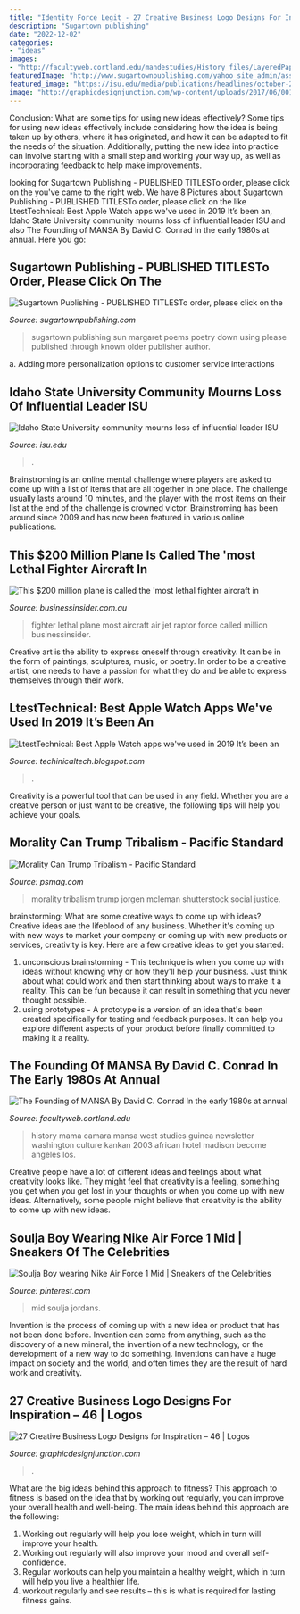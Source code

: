 ```yaml
---
title: "Identity Force Legit - 27 Creative Business Logo Designs For Inspiration – 46"
description: "Sugartown publishing"
date: "2022-12-02"
categories:
- "ideas"
images:
- "http://facultyweb.cortland.edu/mandestudies/History_files/LayeredPaper_04.jpg"
featuredImage: "http://www.sugartownpublishing.com/yahoo_site_admin/assets/images/Sun_on_the_Rind_Cover_Marketing_300.149153919_std.jpg"
featured_image: "https://isu.edu/media/publications/headlines/october-2019/KevinSatterlee-copy.jpg"
image: "http://graphicdesignjunction.com/wp-content/uploads/2017/06/0016_logo_design.jpg"
---
```



Conclusion: What are some tips for using new ideas effectively?
Some tips for using new ideas effectively include considering how the idea is being taken up by others, where it has originated, and how it can be adapted to fit the needs of the situation. Additionally, putting the new idea into practice can involve starting with a small step and working your way up, as well as incorporating feedback to help make improvements.

	

		
looking for Sugartown Publishing - PUBLISHED TITLESTo order, please click on the you've came to the right web. We have 8 Pictures about Sugartown Publishing - PUBLISHED TITLESTo order, please click on the like LtestTechnical: Best Apple Watch apps we&#039;ve used in 2019 It’s been an, Idaho State University community mourns loss of influential leader ISU and also The Founding of MANSA By David C. Conrad In the early 1980s at annual. Here you go:
		
    
## Sugartown Publishing - PUBLISHED TITLESTo Order, Please Click On The

<img loading=lazy src="http://www.sugartownpublishing.com/yahoo_site_admin/assets/images/Sun_on_the_Rind_Cover_Marketing_300.149153919_std.jpg" onerror="this.onerror=null;this.src='https://tse3.mm.bing.net/th?id=OIP.BZeFfOSK70P4NpeERtKLLAHaLG&amp;pid=15.1';" alt="Sugartown Publishing - PUBLISHED TITLESTo order, please click on the">

_Source: sugartownpublishing.com_

>sugartown publishing sun margaret poems poetry down using please published through known older publisher author. 

	

a. Adding more personalization options to customer service interactions 

    
## Idaho State University Community Mourns Loss Of Influential Leader ISU

<img loading=lazy src="https://isu.edu/media/publications/headlines/october-2019/KevinSatterlee-copy.jpg" onerror="this.onerror=null;this.src='https://tse3.mm.bing.net/th?id=OIP.W-W8ToQPrYPf36Al_aiC3AHaE8&amp;pid=15.1';" alt="Idaho State University community mourns loss of influential leader ISU">

_Source: isu.edu_

>. 

	

Brainstroming is an online mental challenge where players are asked to come up with a list of items that are all together in one place. The challenge usually lasts around 10 minutes, and the player with the most items on their list at the end of the challenge is crowned victor. Brainstroming has been around since 2009 and has now been featured in various online publications.

    
## This $200 Million Plane Is Called The &#039;most Lethal Fighter Aircraft In

<img loading=lazy src="https://static.businessinsider.com/image/55b241f5eab8eae63505baad/image.jpg" onerror="this.onerror=null;this.src='https://tse1.mm.bing.net/th?id=OIP.XQH-maIRN4ib4IBbgEt-ngHaFj&amp;pid=15.1';" alt="This $200 million plane is called the &#039;most lethal fighter aircraft in">

_Source: businessinsider.com.au_

>fighter lethal plane most aircraft air jet raptor force called million businessinsider. 

	

Creative art is the ability to express oneself through creativity. It can be in the form of paintings, sculptures, music, or poetry. In order to be a creative artist, one needs to have a passion for what they do and be able to express themselves through their work.

    
## LtestTechnical: Best Apple Watch Apps We&#039;ve Used In 2019 It’s Been An

<img loading=lazy src="https://lh5.googleusercontent.com/proxy/ySrKQaYjS9gyxh2LConac_MYYrkvyv99GhyQxVgDM9BghxFyJWdhKaaCnlq7_YRFvAjaE0W3Xm9NYb787dQylNm0D_PfdJZh3_w3sNhGYA=w1200-h630-p-k-no-nu" onerror="this.onerror=null;this.src='https://tse1.mm.bing.net/th?id=OIP.RpA6hGS32hc2VIVNEvtmXwHaEK&amp;pid=15.1';" alt="LtestTechnical: Best Apple Watch apps we&#039;ve used in 2019 It’s been an">

_Source: techinicaltech.blogspot.com_

>. 

	

Creativity is a powerful tool that can be used in any field. Whether you are a creative person or just want to be creative, the following tips will help you achieve your goals.

    
## Morality Can Trump Tribalism - Pacific Standard

<img loading=lazy src="https://psmag.com/.image/t_share/MTI3NTgyNDEwMjA3NDM0MDAy/morality-illo.jpg" onerror="this.onerror=null;this.src='https://tse2.mm.bing.net/th?id=OIP.CpIdQ2tF8VqIgjoAdMxPEAHaEw&amp;pid=15.1';" alt="Morality Can Trump Tribalism - Pacific Standard">

_Source: psmag.com_

>morality tribalism trump jorgen mcleman shutterstock social justice. 

	

brainstorming: What are some creative ways to come up with ideas?
Creative ideas are the lifeblood of any business. Whether it's coming up with new ways to market your company or coming up with new products or services, creativity is key. Here are a few creative ideas to get you started: 
1. unconscious brainstorming - This technique is when you come up with ideas without knowing why or how they'll help your business. Just think about what could work and then start thinking about ways to make it a reality. This can be fun because it can result in something that you never thought possible. 
2. using prototypes - A prototype is a version of an idea that's been created specifically for testing and feedback purposes. It can help you explore different aspects of your product before finally committed to making it a reality.

    
## The Founding Of MANSA By David C. Conrad In The Early 1980s At Annual

<img loading=lazy src="http://facultyweb.cortland.edu/mandestudies/History_files/LayeredPaper_04.jpg" onerror="this.onerror=null;this.src='https://tse1.mm.bing.net/th?id=OIP.NMFdyMl6MhCpFjB_WtfxwQHaCf&amp;pid=15.1';" alt="The Founding of MANSA By David C. Conrad In the early 1980s at annual">

_Source: facultyweb.cortland.edu_

>history mama camara mansa west studies guinea newsletter washington culture kankan 2003 african hotel madison become angeles los. 

	

Creative people have a lot of different ideas and feelings about what creativity looks like. They might feel that creativity is a feeling, something you get when you get lost in your thoughts or when you come up with new ideas. Alternatively, some people might believe that creativity is the ability to come up with new ideas.

    
## Soulja Boy Wearing Nike Air Force 1 Mid | Sneakers Of The Celebrities

<img loading=lazy src="https://s-media-cache-ak0.pinimg.com/736x/2e/36/30/2e363085820e963bf5ded8320f7e6f99.jpg" onerror="this.onerror=null;this.src='https://tse4.mm.bing.net/th?id=OIP.qyKZqwp9CCSnEvCtZDhWEwHaHa&amp;pid=15.1';" alt="Soulja Boy wearing Nike Air Force 1 Mid | Sneakers of the Celebrities">

_Source: pinterest.com_

>mid soulja jordans. 

	

Invention is the process of coming up with a new idea or product that has not been done before. Invention can come from anything, such as the discovery of a new mineral, the invention of a new technology, or the development of a new way to do something. Inventions can have a huge impact on society and the world, and often times they are the result of hard work and creativity.

    
## 27 Creative Business Logo Designs For Inspiration – 46 | Logos

<img loading=lazy src="http://graphicdesignjunction.com/wp-content/uploads/2017/06/0016_logo_design.jpg" onerror="this.onerror=null;this.src='https://tse1.mm.bing.net/th?id=OIP.pWGKB6H2yf6smxyhUK0ivAHaEU&amp;pid=15.1';" alt="27 Creative Business Logo Designs for Inspiration – 46 | Logos">

_Source: graphicdesignjunction.com_

>. 

	

What are the big ideas behind this approach to fitness?
This approach to fitness is based on the idea that by working out regularly, you can improve your overall health and well-being. The main ideas behind this approach are the following: 
1) Working out regularly will help you lose weight, which in turn will improve your health. 
2) Working out regularly will also improve your mood and overall self-confidence. 
3) Regular workouts can help you maintain a healthy weight, which in turn will help you live a healthier life. 
4) workout regularly and see results – this is what is required for lasting fitness gains.

